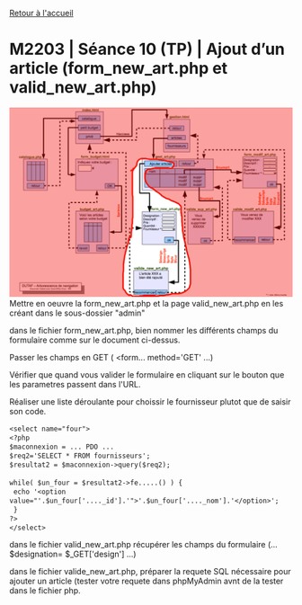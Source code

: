 [Retour à l'accueil](README.md)

# M2203 | Séance 10 (TP) | Ajout d’un article (form_new_art.php et valid_new_art.php)
![GitHub Logo](/planajout.png)
Mettre en oeuvre la form_new_art.php et la page valid_new_art.php en les créant dans le sous-dossier "admin"

dans le fichier form_new_art.php, bien nommer les différents champs du formulaire comme sur le document ci-dessus.

Passer les champs en GET  ( <form... method='GET' ...)

Vérifier que quand vous valider le formulaire en cliquant sur le bouton que les parametres passent dans l'URL.

Réaliser une liste déroulante pour choissir le fournisseur plutot que de saisir son code.

```
<select name="four">
<?php 
$maconnexion = ... PDO ...
$req2='SELECT * FROM fournisseurs';
$resultat2 = $maconnexion->query($req2);
 
while( $un_four = $resultat2->fe.....() ) {
 echo '<option value="'.$un_four['...._id'].'">'.$un_four['...._nom'].'</option>';
 }
?>
</select>
```

dans le fichier valid_new_art.php récupérer les champs du formulaire (... $designation= $_GET['design'] ...)

dans le fichier valide_new_art.php, préparer la requete SQL nécessaire pour ajouter un article (tester votre requete dans phpMyAdmin avnt de la tester dans le fichier php.

